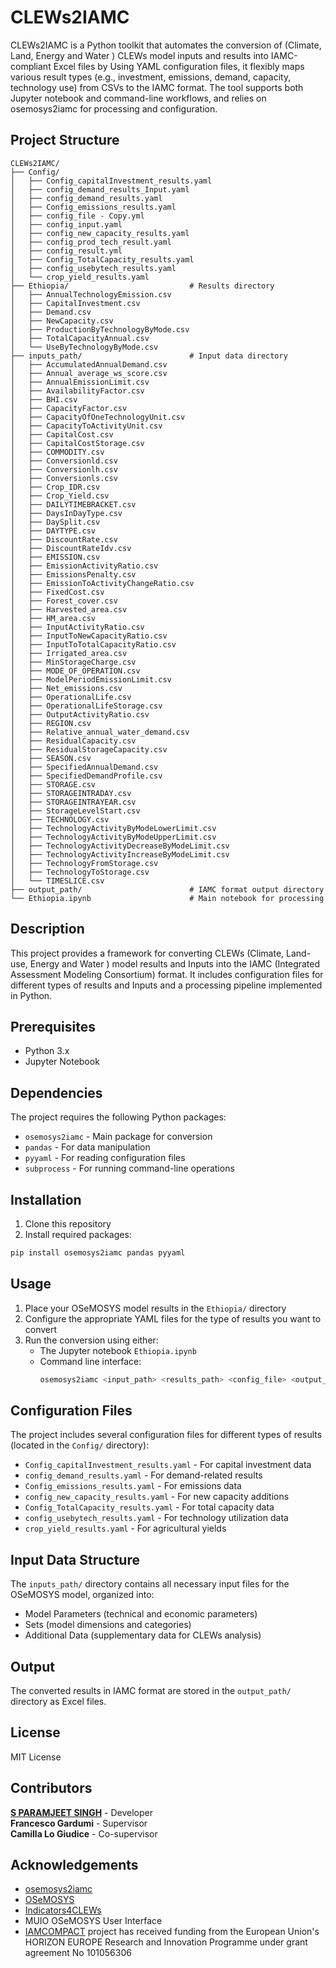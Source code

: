 # CLEWs2IAMC

CLEWs2IAMC is a Python toolkit that automates the conversion of (Climate, Land, Energy and Water ) CLEWs model inputs and results into IAMC-compliant Excel files  by Using YAML configuration files, it flexibly maps various result types (e.g., investment, emissions, demand, capacity, technology use) from CSVs to the IAMC format. The tool supports both Jupyter notebook and command-line workflows, and relies on osemosys2iamc for processing and configuration.

## Project Structure

```
CLEWs2IAMC/
├── Config/
│   ├── Config_capitalInvestment_results.yaml
│   ├── config_demand_results_Input.yaml
│   ├── config_demand_results.yaml
│   ├── Config_emissions_results.yaml
│   ├── config_file - Copy.yml
│   ├── config_input.yaml
│   ├── config_new_capacity_results.yaml
│   ├── config_prod_tech_result.yaml
│   ├── config_result.yml
│   ├── Config_TotalCapacity_results.yaml
│   ├── config_usebytech_results.yaml
│   └── crop_yield_results.yaml
├── Ethiopia/                           # Results directory
│   ├── AnnualTechnologyEmission.csv
│   ├── CapitalInvestment.csv
│   ├── Demand.csv
│   ├── NewCapacity.csv
│   ├── ProductionByTechnologyByMode.csv
│   ├── TotalCapacityAnnual.csv
│   └── UseByTechnologyByMode.csv
├── inputs_path/                        # Input data directory
│   ├── AccumulatedAnnualDemand.csv
│   ├── Annual_average_ws_score.csv
│   ├── AnnualEmissionLimit.csv
│   ├── AvailabilityFactor.csv
│   ├── BHI.csv
│   ├── CapacityFactor.csv
│   ├── CapacityOfOneTechnologyUnit.csv
│   ├── CapacityToActivityUnit.csv
│   ├── CapitalCost.csv
│   ├── CapitalCostStorage.csv
│   ├── COMMODITY.csv
│   ├── Conversionld.csv
│   ├── Conversionlh.csv
│   ├── Conversionls.csv
│   ├── Crop_IDR.csv
│   ├── Crop_Yield.csv
│   ├── DAILYTIMEBRACKET.csv
│   ├── DaysInDayType.csv
│   ├── DaySplit.csv
│   ├── DAYTYPE.csv
│   ├── DiscountRate.csv
│   ├── DiscountRateIdv.csv
│   ├── EMISSION.csv
│   ├── EmissionActivityRatio.csv
│   ├── EmissionsPenalty.csv
│   ├── EmissionToActivityChangeRatio.csv
│   ├── FixedCost.csv
│   ├── Forest_cover.csv
│   ├── Harvested_area.csv
│   ├── HM_area.csv
│   ├── InputActivityRatio.csv
│   ├── InputToNewCapacityRatio.csv
│   ├── InputToTotalCapacityRatio.csv
│   ├── Irrigated_area.csv
│   ├── MinStorageCharge.csv
│   ├── MODE_OF_OPERATION.csv
│   ├── ModelPeriodEmissionLimit.csv
│   ├── Net_emissions.csv
│   ├── OperationalLife.csv
│   ├── OperationalLifeStorage.csv
│   ├── OutputActivityRatio.csv
│   ├── REGION.csv
│   ├── Relative_annual_water_demand.csv
│   ├── ResidualCapacity.csv
│   ├── ResidualStorageCapacity.csv
│   ├── SEASON.csv
│   ├── SpecifiedAnnualDemand.csv
│   ├── SpecifiedDemandProfile.csv
│   ├── STORAGE.csv
│   ├── STORAGEINTRADAY.csv
│   ├── STORAGEINTRAYEAR.csv
│   ├── StorageLevelStart.csv
│   ├── TECHNOLOGY.csv
│   ├── TechnologyActivityByModeLowerLimit.csv
│   ├── TechnologyActivityByModeUpperLimit.csv
│   ├── TechnologyActivityDecreaseByModeLimit.csv
│   ├── TechnologyActivityIncreaseByModeLimit.csv
│   ├── TechnologyFromStorage.csv
│   ├── TechnologyToStorage.csv
│   └── TIMESLICE.csv
├── output_path/                        # IAMC format output directory
└── Ethiopia.ipynb                      # Main notebook for processing

```

## Description

This project provides a framework for converting CLEWs (Climate, Land-use, Energy and Water ) model results and Inputs into the IAMC (Integrated Assessment Modeling Consortium) format. It includes configuration files for different types of results and Inputs and a processing pipeline implemented in Python.

## Prerequisites

- Python 3.x
- Jupyter Notebook

## Dependencies

The project requires the following Python packages:

- `osemosys2iamc` - Main package for conversion
- `pandas` - For data manipulation
- `pyyaml` - For reading configuration files
- `subprocess` - For running command-line operations

## Installation

1. Clone this repository
2. Install required packages:
```bash
pip install osemosys2iamc pandas pyyaml
```

## Usage

1. Place your OSeMOSYS model results in the `Ethiopia/` directory
2. Configure the appropriate YAML files for the type of results you want to convert
3. Run the conversion using either:
   - The Jupyter notebook `Ethiopia.ipynb`
   - Command line interface:
     ```bash
     osemosys2iamc <input_path> <results_path> <config_file> <output_file>
     ```

## Configuration Files

The project includes several configuration files for different types of results (located in the `Config/` directory):

- `Config_capitalInvestment_results.yaml` - For capital investment data
- `config_demand_results.yaml` - For demand-related results
- `Config_emissions_results.yaml` - For emissions data
- `config_new_capacity_results.yaml` - For new capacity additions
- `Config_TotalCapacity_results.yaml` - For total capacity data
- `config_usebytech_results.yaml` - For technology utilization data
- `crop_yield_results.yaml` - For agricultural yields

## Input Data Structure

The `inputs_path/` directory contains all necessary input files for the OSeMOSYS model, organized into:

- Model Parameters (technical and economic parameters)
- Sets (model dimensions and categories)
- Additional Data (supplementary data for CLEWs analysis)

## Output

The converted results in IAMC format are stored in the `output_path/` directory as Excel files.

## License

MIT License

## Contributors

**[S PARAMJEET SINGH](https://github.com/Camilogiu)** - Developer  
**Francesco Gardumi** - Supervisor  
**Camilla Lo Giudice** - Co-supervisor

## Acknowledgements
- [osemosys2iamc](https://github.com/OSeMOSYS/osemosys2iamc)
- [OSeMOSYS](https://www.osemosys.org/)
- [Indicators4CLEWs](https://github.com/Camilogiu/Indicators4CLEWs/)
- MUIO OSeMOSYS User Interface
- [IAMCOMPACT](https://www.iam-compact.eu/) project has received funding from the European Union's HORIZON EUROPE Research and Innovation Programme under grant agreement No 101056306